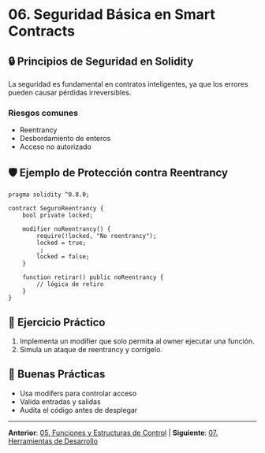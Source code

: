 # 06. Seguridad Básica en Smart Contracts

## 🔒 Principios de Seguridad en Solidity

La seguridad es fundamental en contratos inteligentes, ya que los errores pueden causar pérdidas irreversibles.


### Riesgos comunes

- Reentrancy
- Desbordamiento de enteros
- Acceso no autorizado

## 🛡️ Ejemplo de Protección contra Reentrancy

```solidity
pragma solidity ^0.8.0;

contract SeguroReentrancy {
	bool private locked;

	modifier noReentrancy() {
		require(!locked, "No reentrancy");
		locked = true;
		_;
		locked = false;
	}

	function retirar() public noReentrancy {
		// lógica de retiro
	}
}
```

## 📝 Ejercicio Práctico

1. Implementa un modifier que solo permita al owner ejecutar una función.
2. Simula un ataque de reentrancy y corrígelo.

## 🎯 Buenas Prácticas

- Usa modifers para controlar acceso
- Valida entradas y salidas
- Audita el código antes de desplegar

---

**Anterior**: [05. Funciones y Estructuras de Control](./05-funciones-estructuras-control.md) | **Siguiente**: [07. Herramientas de Desarrollo](./07-herramientas-desarrollo.md)
